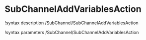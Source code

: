# SubChannelAddVariablesAction

!syntax description /SubChannel/SubChannelAddVariablesAction

!syntax parameters /SubChannel/SubChannelAddVariablesAction
